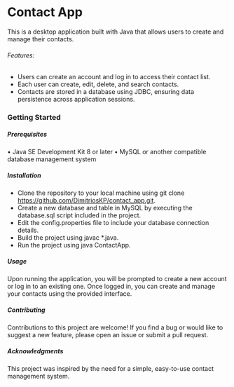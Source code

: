 
# Contact App

This is a desktop application built with Java that allows users to create and manage their contacts.

###### Features:
-	Users can create an account and log in to access their contact list.
-	Each user can create, edit, delete, and search contacts.
-	Contacts are stored in a database using JDBC, ensuring data persistence across application sessions.


### Getting Started

##### Prerequisites
•	Java SE Development Kit 8 or later
•	MySQL or another compatible database management system

##### Installation
- Clone the repository to your local machine using git clone https://github.com/DimitriosKP/contact_app.git.
- Create a new database and table in MySQL by executing the database.sql script included in the project.
-	Edit the config.properties file to include your database connection details.
-	Build the project using javac *.java.
-	Run the project using java ContactApp.


##### Usage
Upon running the application, you will be prompted to create a new account or log in to an existing one. Once logged in, you can create and manage your contacts using the provided interface.


##### Contributing
Contributions to this project are welcome! If you find a bug or would like to suggest a new feature, please open an issue or submit a pull request.


##### Acknowledgments
This project was inspired by the need for a simple, easy-to-use contact management system.



